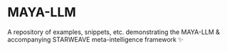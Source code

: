 # MAYA-LLM
A repository of examples, snippets, etc. demonstrating the MAYA-LLM &amp; accompanying STARWEAVE meta-intelligence framework ✨
